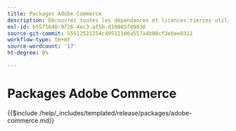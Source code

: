 ```yaml
---
title: Packages Adobe Commerce
description: Découvrez toutes les dépendances et licences tierces utilisées dans Adobe Commerce.
exl-id: b5571640-9726-4ec3-af5b-d10085f89838
source-git-commit: 55512521254c49511100a557a4b00cf3ebee0311
workflow-type: tm+mt
source-wordcount: '17'
ht-degree: 0%

---
```


# Packages Adobe Commerce

{{$include /help/_includes/templated/release/packages/adobe-commerce.md}}

<!-- Last updated from includes: 2025-04-11 12:10:38 -->
